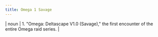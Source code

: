 ```yaml
---
title: Omega 1 Savage
---
```

| noun | 1.  	"Omega: Deltascape V1.0 (Savage)," the first encounter of the entire Omega raid series.	|